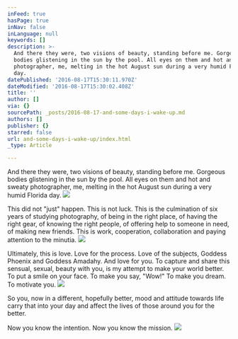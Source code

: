 ```yaml
---
inFeed: true
hasPage: true
inNav: false
inLanguage: null
keywords: []
description: >-
  And there they were, two visions of beauty, standing before me. Gorgeous
  bodies glistening in the sun by the pool. All eyes on them and hot and sweaty
  photographer, me, melting in the hot August sun during a very humid Florida
  day.
datePublished: '2016-08-17T15:30:11.970Z'
dateModified: '2016-08-17T15:30:02.408Z'
title: ''
author: []
via: {}
sourcePath: _posts/2016-08-17-and-some-days-i-wake-up.md
authors: []
publisher: {}
starred: false
url: and-some-days-i-wake-up/index.html
_type: Article

---
```

And there they were, two visions of beauty, standing before me. Gorgeous bodies glistening in the sun by the pool. All eyes on them and hot and sweaty photographer, me, melting in the hot August sun during a very humid Florida day.
![](https://the-grid-user-content.s3-us-west-2.amazonaws.com/5ee9479e-0bef-4176-8024-07f5eeb91cbc.jpg)

This did not "just" happen.  This is not luck. This is the culmination of six years of studying photography, of being in the right place, of having the right gear, of knowing the right people, of offering help to someone in need, of making new friends.  This is work, cooperation, collaboration and paying attention to the minutia.  ![](https://the-grid-user-content.s3-us-west-2.amazonaws.com/64232c4f-6932-4808-83f1-659296621395.jpg)

Ultimately, this is love. Love for the process. Love of the subjects, Goddess Phoenix and Goddess Amadahy. And love for you. To capture and share this sensual, sexual, beauty with you, is my attempt to make your world better. To put a smile on your face. To make you say, "Wow!" To make you dream. To motivate you. ![](https://the-grid-user-content.s3-us-west-2.amazonaws.com/fe49c871-84e9-44bd-a7e1-b2246ea9bc28.jpg)

So you, now in a different, hopefully better, mood and attitude towards life carry that into your day and affect the lives of those around you for the better.

Now you know the intention. Now you know the mission.
![](https://the-grid-user-content.s3-us-west-2.amazonaws.com/7279b880-3f41-459a-a165-a60623d0f8d4.jpg)